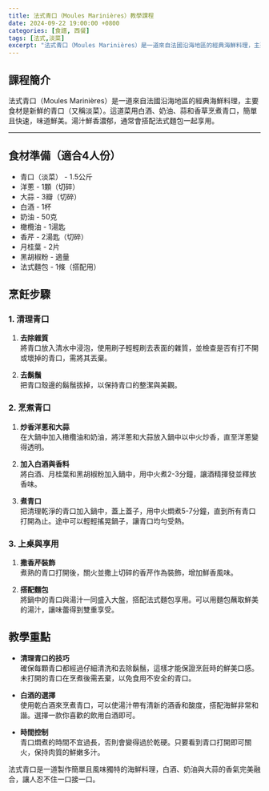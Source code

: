 ```yaml
---
title: 法式青口（Moules Marinières）教學課程
date: 2024-09-22 19:00:00 +0800
categories: [食譜, 西餐]
tags: [法式,淡菜] 
excerpt: "法式青口（Moules Marinières）是一道來自法國沿海地區的經典海鮮料理，主要食材是新鮮的青口（又稱淡菜）。這道菜用白酒、奶油、蒜和香草烹煮青口，簡單且快速，味道鮮美。湯汁鮮香濃郁，通常會搭配法式麵包一起享用"
---
```


## 課程簡介  
法式青口（Moules Marinières）是一道來自法國沿海地區的經典海鮮料理，主要食材是新鮮的青口（又稱淡菜）。這道菜用白酒、奶油、蒜和香草烹煮青口，簡單且快速，味道鮮美。湯汁鮮香濃郁，通常會搭配法式麵包一起享用。

---

## 食材準備（適合4人份）

- 青口（淡菜） - 1.5公斤
- 洋蔥 - 1顆（切碎）
- 大蒜 - 3瓣（切碎）
- 白酒 - 1杯
- 奶油 - 50克
- 橄欖油 - 1湯匙
- 香芹 - 2湯匙（切碎）
- 月桂葉 - 2片
- 黑胡椒粉 - 適量
- 法式麵包 - 1條（搭配用）

## 烹飪步驟

### 1. **清理青口**

1. **去除雜質**  
   將青口放入清水中浸泡，使用刷子輕輕刷去表面的雜質，並檢查是否有打不開或壞掉的青口，需將其丟棄。

2. **去鬍鬚**  
   把青口殼邊的鬍鬚拔掉，以保持青口的整潔與美觀。

### 2. **烹煮青口**

1. **炒香洋蔥和大蒜**  
   在大鍋中加入橄欖油和奶油，將洋蔥和大蒜放入鍋中以中火炒香，直至洋蔥變得透明。

2. **加入白酒與香料**  
   將白酒、月桂葉和黑胡椒粉加入鍋中，用中火煮2-3分鐘，讓酒精揮發並釋放香味。

3. **煮青口**  
   把清理乾淨的青口加入鍋中，蓋上蓋子，用中火燜煮5-7分鐘，直到所有青口打開為止。途中可以輕輕搖晃鍋子，讓青口均勻受熱。

### 3. **上桌與享用**

1. **撒香芹裝飾**  
   煮熟的青口打開後，關火並撒上切碎的香芹作為裝飾，增加鮮香風味。

2. **搭配麵包**  
   將鍋中的青口與湯汁一同盛入大盤，搭配法式麵包享用。可以用麵包蘸取鮮美的湯汁，讓味蕾得到雙重享受。

## 教學重點

- **清理青口的技巧**  
  確保每顆青口都經過仔細清洗和去除鬍鬚，這樣才能保證烹飪時的鮮美口感。未打開的青口在烹煮後需丟棄，以免食用不安全的青口。

- **白酒的選擇**  
  使用乾白酒來烹煮青口，可以使湯汁帶有清新的酒香和酸度，搭配海鮮非常和諧。選擇一款你喜歡的飲用白酒即可。

- **時間控制**  
  青口燜煮的時間不宜過長，否則會變得過於乾硬。只要看到青口打開即可關火，保持肉質的鮮嫩多汁。

法式青口是一道製作簡單且風味獨特的海鮮料理，白酒、奶油與大蒜的香氣完美融合，讓人忍不住一口接一口。

